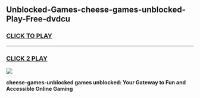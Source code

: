 
## Unblocked-Games-cheese-games-unblocked-Play-Free-dvdcu
<h3>
<a href="https://premium76.site?title=cheese-games-unblocked&ref=18A1">CLICK TO PLAY</a></h3>
<hr>

<h3>
<a href="https://premium76.site?title=cheese-games-unblocked&ref=18A1">CLICK 2 PLAY</a>
  
</h3>

<a href="https://premium76.site?title=cheese-games-unblocked&ref=18A1"><img src="https://clearcache.store/games.png"></a>


**cheese-games-unblocked games unblocked: Your Gateway to Fun and Accessible Online Gaming**

